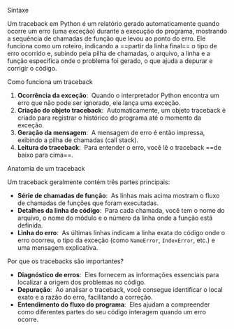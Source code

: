 Sintaxe

Um traceback em Python é um relatório gerado automaticamente quando ocorre um erro (uma exceção) durante a execução do programa, mostrando a sequência de chamadas de função que levou ao ponto do erro. Ele funciona como um roteiro, indicando a ==partir da linha final== o tipo de erro ocorrido e, subindo pela pilha de chamadas, o arquivo, a linha e a função específica onde o problema foi gerado, o que ajuda a depurar e corrigir o código.


Como funciona um traceback

1. **Ocorrência da exceção**: 
    Quando o interpretador Python encontra um erro que não pode ser ignorado, ele lança uma exceção. 
2. **Criação do objeto traceback**: 
    Automaticamente, um objeto traceback é criado para registrar o histórico do programa até o momento da exceção. 
3. **Geração da mensagem**: 
    A mensagem de erro é então impressa, exibindo a pilha de chamadas (call stack). 
4. **Leitura do traceback**: 
    Para entender o erro, você lê o traceback ==de baixo para cima==. 

Anatomia de um traceback

Um traceback geralmente contém três partes principais: 

- **Série de chamadas de função**: 
    As linhas mais acima mostram o fluxo de chamadas de funções que foram executadas. 
- **Detalhes da linha de código**: 
    Para cada chamada, você tem o nome do arquivo, o nome do módulo e o número da linha onde a função está definida. 
- **Linha do erro**: 
    As últimas linhas indicam a linha exata do código onde o erro ocorreu, o tipo da exceção (como `NameError`, `IndexError`, etc.) e uma mensagem explicativa. 

Por que os tracebacks são importantes? 

- **Diagnóstico de erros**: 
    Eles fornecem as informações essenciais para localizar a origem dos problemas no código.
- **Depuração**: 
    Ao analisar o traceback, você consegue identificar o local exato e a razão do erro, facilitando a correção.
- **Entendimento do fluxo do programa**: 
    Eles ajudam a compreender como diferentes partes do seu código interagem quando um erro ocorre.

